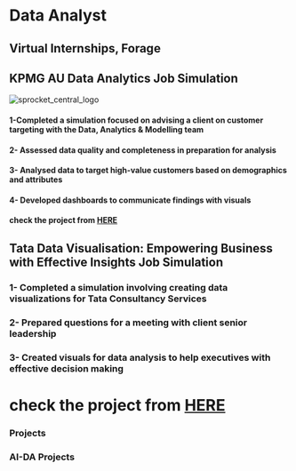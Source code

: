 # Data Analyst
## Virtual Internships, Forage  
## KPMG AU Data Analytics Job Simulation  
![sprocket_central_logo](https://user-images.githubusercontent.com/74540804/190919418-f90b3ea5-219e-4409-96d7-d51200775a3a.png)  
#### 1-Completed a simulation focused on advising a client on customer targeting with the Data, Analytics & Modelling team
#### 2- Assessed data quality and completeness in preparation for analysis
#### 3- Analysed data to target high-value customers based on demographics and attributes
#### 4- Developed dashboards to communicate findings with visuals
#### check the project from [HERE](https://github.com/abdulrahmanyaser/Virtual_Experience_Programs/tree/main/Companies/KPMG%20AU%20Data%20Analytics%20virtual%20internship)

## Tata Data Visualisation: Empowering Business with Effective Insights Job Simulation  
### 1- Completed a simulation involving creating data visualizations for Tata Consultancy Services
### 2- Prepared questions for a meeting with client senior leadership
### 3- Created visuals for data analysis to help executives with effective decision making
# check the project from [HERE](https://github.com/abdulrahmanyaser/Virtual_Experience_Programs/tree/main/Companies/TATA%20Data%20Visualisation%20Empowering%20Business%20with%20Effective%20Insights)

 


  



### Projects

### AI-DA Projects


